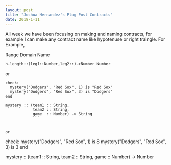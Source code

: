 ```yaml
---
layout: post
title: "Joshua Hernandez's Plog Post Contracts"
date: 2018-1-11
---
```


All week we have been focusing on making and naming contracts, for example I can make any contract name like hypotenuse or right traingle. For Example, 

Range             Domain          Name
```
h-length::(leg1::Number,leg2::)->Number Number
```
or 
```
check:
  mystery("Dodgers", "Red Sox", 1) is "Red Sox"
  mystery("Dodgers", "Red Sox", 3) is "Dodgers"
end

mystery :: (team1 :: String,
            team2 :: String,
            game  :: Number) -> String 
            ```


or 
```
check: 
  mystery("Dodgers", "Red Sox", 1) is 8
  mystery("Dodgers", "Red Sox", 3) is 3
end

mystery :: (team1 :: String, 
            team2 :: String, 
            game :: Number) -> Number
```



















